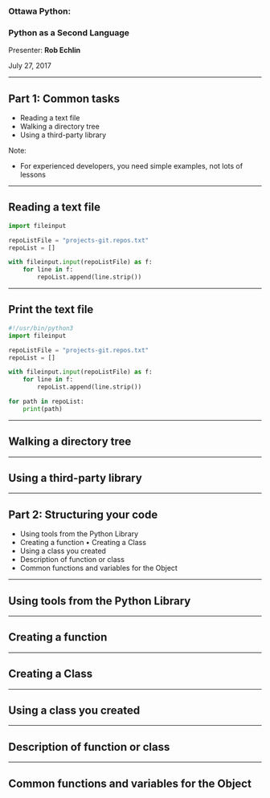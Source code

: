 ### Ottawa Python: 
### Python as a Second Language

Presenter: **Rob Echlin**

July 27, 2017

---

## Part 1: Common tasks
* Reading a text file
* Walking a directory tree
* Using a third-party library

Note:
* For experienced developers, you need simple examples, not lots of lessons


---
## Reading a text file

```python
import fileinput

repoListFile = "projects-git.repos.txt"
repoList = []

with fileinput.input(repoListFile) as f:
    for line in f:
        repoList.append(line.strip())
```

---
## Print the text file

```python
#!/usr/bin/python3
import fileinput

repoListFile = "projects-git.repos.txt"
repoList = []

with fileinput.input(repoListFile) as f:
    for line in f:
        repoList.append(line.strip())

for path in repoList:
    print(path)
```


---
## Walking a directory tree

---
## Using a third-party library

---
## Part 2: Structuring your code
* Using tools from the Python Library
* Creating a function
• Creating a Class
* Using a class you created
* Description of function or class
* Common functions and variables for the Object

---
## Using tools from the Python Library

---
## Creating a function

---
## Creating a Class

---
## Using a class you created

---
## Description of function or class

---
## Common functions and variables for the Object

